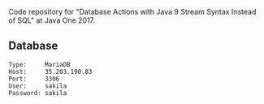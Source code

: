 Code repository for "Database Actions with Java 9 Stream Syntax Instead of SQL" at Java One 2017.

## Database
```
Type:     MariaDB
Host:     35.203.190.83
Port:     3306
User:     sakila
Password: sakila
```
